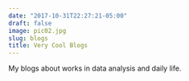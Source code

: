 ```yaml
---
date: "2017-10-31T22:27:21-05:00"
draft: false
image: pic02.jpg
slug: blogs
title: Very Cool Blogs 
---
```


My blogs about works in data analysis and daily life.